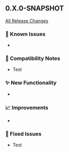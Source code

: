 ## 0.X.0-SNAPSHOT

[All Release Changes](https://github.com/SAP/ai-sdk-java/releases/)

### 🚧 Known Issues

-

### 🔧 Compatibility Notes

- Test

### ✨ New Functionality

-

### 📈 Improvements

-

### 🐛 Fixed Issues

- Test